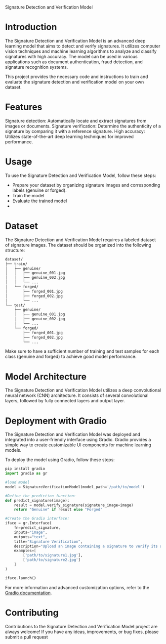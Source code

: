 
Signature Detection and Verification Model

# Introduction
The Signature Detection and Verification Model is an advanced deep learning model that aims to detect and verify signatures. It utilizes computer vision techniques and machine learning algorithms to analyze and classify signatures with high accuracy. The model can be used in various applications such as document authentication, fraud detection, and signature recognition systems.

This project provides the necessary code and instructions to train and evaluate the signature detection and verification model on your own dataset.

# Features
Signature detection: Automatically locate and extract signatures from images or documents.
Signature verification: Determine the authenticity of a signature by comparing it with a reference signature.
High accuracy: Utilizes state-of-the-art deep learning techniques for improved performance.

# Usage
To use the Signature Detection and Verification Model, follow these steps:

- Prepare your dataset by organizing signature images and corresponding labels (genuine or forged).
- Train the model
- Evaluate the trained model 
- 
# Dataset
The Signature Detection and Verification Model requires a labeled dataset of signature images. The dataset should be organized into the following structure:
```bash
dataset/
├── train/
│   ├── genuine/
│   │   ├── genuine_001.jpg
│   │   ├── genuine_002.jpg
│   │   └── ...
│   └── forged/
│       ├── forged_001.jpg
│       ├── forged_002.jpg
│       └── ...
└── test/
    ├── genuine/
    │   ├── genuine_001.jpg
    │   ├── genuine_002.jpg
    │   └── ...
    └── forged/
        ├── forged_001.jpg
        ├── forged_002.jpg
        └── ...
```        
Make sure to have a sufficient number of training and test samples for each class (genuine and forged) to achieve good model performance.

# Model Architecture
The Signature Detection and Verification Model utilizes a deep convolutional neural network (CNN) architecture. It consists of several convolutional layers, followed by fully connected layers and output layer.

# Deployment with Gradio
The Signature Detection and Verification Model was deployed and integrated into a user-friendly interface using Gradio. Gradio provides a simple way to create customizable UI components for machine learning models.

To deploy the model using Gradio, follow these steps:
```python
pip install gradio
import gradio as gr

#load model
model = SignatureVerificationModel(model_path='/path/to/model')

#Define the prediction function:
def predict_signature(image):
    result = model.verify_signature(signature_image=image)
    return "Genuine" if result else "Forged"

#Create the Gradio interface:
iface = gr.Interface(
    fn=predict_signature,
    inputs="image",
    outputs="text",
    title="Signature Verification",
    description="Upload an image containing a signature to verify its authenticity.",
    examples=[
        ['path/to/signature1.jpg'],
        ['path/to/signature2.jpg']
    ]
)

iface.launch()
```
For more information and advanced customization options, refer to the [Gradio documentation]([url](https://gradio.app/docs)).

# Contributing
Contributions to the Signature Detection and Verification Model project are always welcome! If you have any ideas, improvements, or bug fixes, please submit a pull request


